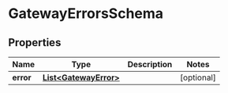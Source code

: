 

# GatewayErrorsSchema

## Properties

Name | Type | Description | Notes
------------ | ------------- | ------------- | -------------
**error** | [**List&lt;GatewayError&gt;**](GatewayError.md) |  |  [optional]



